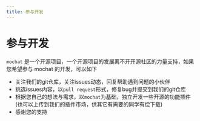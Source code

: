 ```yaml
---
title: 参与开发
---
```


# 参与开发
`mochat` 是一个开源项目，一个开源项目的发展离不开开源社区的力量支持，如果您希望参与 mochat 的开发，可以如下

* 关注我们的git仓库，关注issues动态，回复帮助遇到问题的小伙伴
* 挑选issues内容，以`pull request`形式，修复bug并提交到我们的git仓库
* 根据您自己的想法与需求，以`mochat`为基础，独立开发一些开源的功能插件(也可以上传到我们的插件市场，供其它有需要的同学有偿下载)
* 感谢您的支持